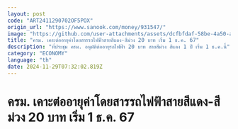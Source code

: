 ```yaml
---
layout: post
code: "ART2411290702OF5POX"
origin_url: "https://www.sanook.com/money/931547/"
image: "https://github.com/user-attachments/assets/dcfbfdaf-58be-4a50-af31-4efb180fb88b"
title: "ครม. เคาะต่ออายุค่าโดยสารรถไฟฟ้าสายสีแดง-สีม่วง 20 บาท เริ่ม 1 ธ.ค. 67"
description: "ที่ประชุม ครม. อนุมัติต่ออายุรถไฟฟ้า 20 บาท สายสีม่วง สีแดง 1 ปี เริ่ม 1 ธ.ค.นี้"
category: "ECONOMY"
language: "th"
date: 2024-11-29T07:32:02.819Z
---
```


# ครม. เคาะต่ออายุค่าโดยสารรถไฟฟ้าสายสีแดง-สีม่วง 20 บาท เริ่ม 1 ธ.ค. 67